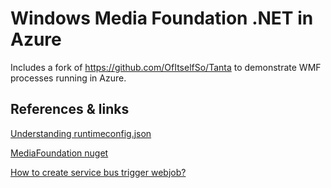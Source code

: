 # Windows Media Foundation .NET in Azure

Includes a fork of <https://github.com/OfItselfSo/Tanta> to demonstrate WMF processes running in Azure.

## References & links

[Understanding runtimeconfig.json](https://www.programmersought.com/article/70243717433/)

[MediaFoundation nuget](https://www.nuget.org/packages/MediaFoundation/)

[How to create service bus trigger webjob?](https://stackoverflow.com/questions/58647763/how-to-create-service-bus-trigger-webjob)
